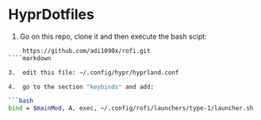 # HyprDotfiles

1.  Go on this repo, clone it and then execute the bash scipt:

```bash
    https://github.com/adi1090x/rofi.git
````markdown

3.  edit this file: ~/.config/hypr/hyprland.conf

4.  go to the section "keybinds" and add:

```bash
bind = $mainMod, A, exec, ~/.config/rofi/launchers/type-1/launcher.sh
